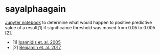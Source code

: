 # sayalphaagain
[Jupyter notebook](http://nbviewer.jupyter.org/github/pbeukema/sayalphaagain/blob/master/simulations.ipynb) to determine what would happen to positive predictive value of a result[1] if significance threshold was moved from 0.05 to 0.005 [2]. 

* [1] [Ioannidis et. al. 2005](http://journals.plos.org/plosmedicine/article?id=10.1371/journal.pmed.0020124) 
* [2] [Benjamin et. al. 2017](https://www.nature.com/articles/s41562-017-0189-z)
